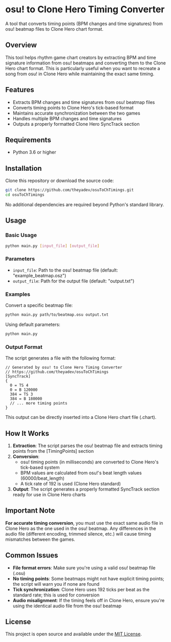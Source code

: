 # osu! to Clone Hero Timing Converter

A tool that converts timing points (BPM changes and time signatures) from osu! beatmap files to Clone Hero chart format.

## Overview

This tool helps rhythm game chart creators by extracting BPM and time signature information from osu! beatmaps and converting them to the Clone Hero chart format. This is particularly useful when you want to recreate a song from osu! in Clone Hero while maintaining the exact same timing.

## Features

- Extracts BPM changes and time signatures from osu! beatmap files
- Converts timing points to Clone Hero's tick-based format
- Maintains accurate synchronization between the two games
- Handles multiple BPM changes and time signatures
- Outputs a properly formatted Clone Hero SyncTrack section

## Requirements

- Python 3.6 or higher

## Installation

Clone this repository or download the source code:

```bash
git clone https://github.com/theyadev/osuToChTimings.git
cd osuToChTimings
```

No additional dependencies are required beyond Python's standard library.

## Usage

### Basic Usage

```bash
python main.py [input_file] [output_file]
```

### Parameters

- `input_file`: Path to the osu! beatmap file (default: "example_beatmap.osz")
- `output_file`: Path for the output file (default: "output.txt")

### Examples

Convert a specific beatmap file:

```bash
python main.py path/to/beatmap.osu output.txt
```

Using default parameters:

```bash
python main.py
```

### Output Format

The script generates a file with the following format:

```
// Generated by osu! to Clone Hero Timing Converter
// https://github.com/theyadev/osuToChTimings
[SyncTrack]
{
  0 = TS 4
  0 = B 120000
  384 = TS 3
  384 = B 180000
  // ... more timing points
}
```

This output can be directly inserted into a Clone Hero chart file (.chart).

## How It Works

1. **Extraction**: The script parses the osu! beatmap file and extracts timing points from the [TimingPoints] section
2. **Conversion**: 
   - osu! timing points (in milliseconds) are converted to Clone Hero's tick-based system
   - BPM values are calculated from osu!'s beat length values (60000/beat_length)
   - A tick rate of 192 is used (Clone Hero standard)
3. **Output**: The script generates a properly formatted SyncTrack section ready for use in Clone Hero charts

## Important Note

**For accurate timing conversion**, you must use the exact same audio file in Clone Hero as the one used in the osu! beatmap. Any differences in the audio file (different encoding, trimmed silence, etc.) will cause timing mismatches between the games.

## Common Issues

- **File format errors**: Make sure you're using a valid osu! beatmap file (.osu)
- **No timing points**: Some beatmaps might not have explicit timing points; the script will warn you if none are found
- **Tick synchronization**: Clone Hero uses 192 ticks per beat as the standard rate; this is used for conversion
- **Audio misalignment**: If the timing feels off in Clone Hero, ensure you're using the identical audio file from the osu! beatmap

## License

This project is open source and available under the [MIT License](LICENSE). 
